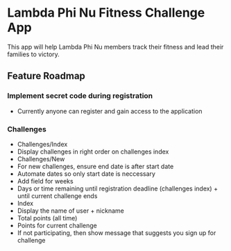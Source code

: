 # Lambda Phi Nu Fitness Challenge App

This app will help Lambda Phi Nu members track their fitness and lead their families to victory.

## Feature Roadmap ##

### Implement secret code during registration
- Currently anyone can register and gain access to the application

### Challenges 
- Challenges/Index
 - Display challenges in right order on challenges index
- Challenges/New
 - For new challenges, ensure end date is after start date
 - Automate dates so only start date is neccessary
 - Add field for weeks
 - Days or time remaining until registration deadline (challenges index) + until current challenge ends  
- Index
 - Display the name of user + nickname 
 - Total points (all time)
 - Points for current challenge
 - If not participating, then show message that suggests you sign up for challenge

 
